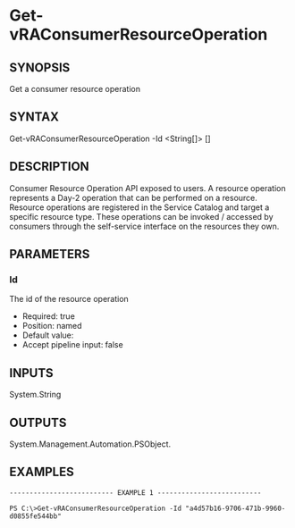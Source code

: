 # Get-vRAConsumerResourceOperation

## SYNOPSIS
    
Get a consumer resource operation

## SYNTAX
 Get-vRAConsumerResourceOperation -Id <String[]> [<CommonParameters>]    

## DESCRIPTION

Consumer Resource Operation API exposed to users. A resource operation represents a Day-2 operation that can be performed on a resource.
Resource operations are registered in the Service Catalog and target a specific resource type. 
These operations can be invoked / accessed by consumers through the self-service interface on the resources they own.

## PARAMETERS


### Id

The id of the resource operation

* Required: true
* Position: named
* Default value: 
* Accept pipeline input: false

## INPUTS

System.String

## OUTPUTS

System.Management.Automation.PSObject.

## EXAMPLES
```
-------------------------- EXAMPLE 1 --------------------------

PS C:\>Get-vRAConsumerResourceOperation -Id "a4d57b16-9706-471b-9960-d0855fe544bb"
```

